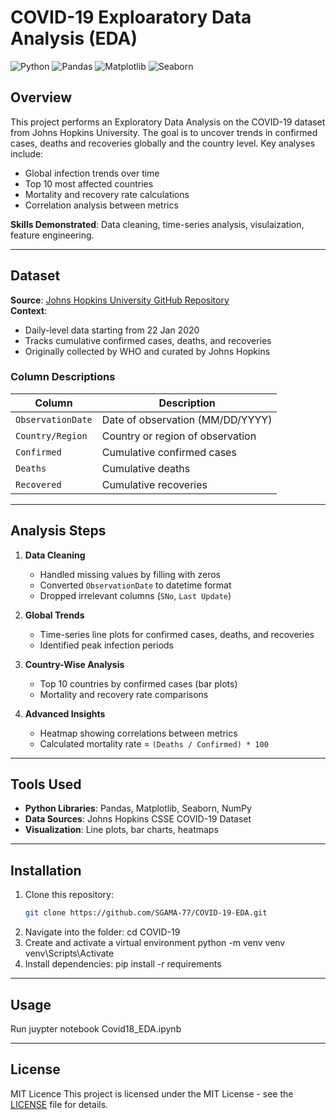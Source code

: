 # COVID-19 Exploaratory Data Analysis (EDA)

![Python](https://img.shields.io/badge/Python-3.8%2B-blue)
![Pandas](https://img.shields.io/badge/Pandas-1.2.0-%23015055)
![Matplotlib](https://img.shields.io/badge/Matplotlib-3.3.4-%23ffffff?logo=matplotlib)
![Seaborn](https://img.shields.io/badge/Seaborn-0.11.1-%230C7BDC)

## Overview
This project performs an Exploratory Data Analysis on the COVID-19 dataset from Johns Hopkins University.
The goal is to uncover trends in confirmed cases, deaths and recoveries globally and the country level.
Key analyses include:
- Global infection trends over time
- Top 10 most affected countries
- Mortality and recovery rate calculations
- Correlation analysis between metrics

**Skills Demonstrated**: Data cleaning, time-series analysis, visulaization, feature engineering.

---

## Dataset
**Source**: [Johns Hopkins University GitHub Repository](https://github.com/CSSEGISandData/COVID-19)  
**Context**:  
- Daily-level data starting from 22 Jan 2020
- Tracks cumulative confirmed cases, deaths, and recoveries
- Originally collected by WHO and curated by Johns Hopkins

### Column Descriptions
| Column | Description |
|--------|-------------|
| `ObservationDate` | Date of observation (MM/DD/YYYY) |
| `Country/Region` | Country or region of observation |
| `Confirmed` | Cumulative confirmed cases |
| `Deaths` | Cumulative deaths |
| `Recovered` | Cumulative recoveries |

---

## Analysis Steps
1. **Data Cleaning**  
   - Handled missing values by filling with zeros
   - Converted `ObservationDate` to datetime format
   - Dropped irrelevant columns (`SNo`, `Last Update`)

2. **Global Trends**  
   - Time-series line plots for confirmed cases, deaths, and recoveries
   - Identified peak infection periods

3. **Country-Wise Analysis**  
   - Top 10 countries by confirmed cases (bar plots)
   - Mortality and recovery rate comparisons

4. **Advanced Insights**  
   - Heatmap showing correlations between metrics
   - Calculated mortality rate = `(Deaths / Confirmed) * 100`

---

## Tools Used
- **Python Libraries**: Pandas, Matplotlib, Seaborn, NumPy
- **Data Sources**: Johns Hopkins CSSE COVID-19 Dataset
- **Visualization**: Line plots, bar charts, heatmaps

---

## Installation
1. Clone this repository:
   ```bash
   git clone https://github.com/SGAMA-77/COVID-19-EDA.git
2. Navigate into the folder:
cd COVID-19
3. Create and activate a virtual environment
python -m venv venv venv\Scripts\Activate
4. Install dependencies:
pip install -r requirements

---

## Usage 
Run juypter notebook Covid18_EDA.ipynb

---

## License
MIT Licence
This project is licensed under the MIT License - see the [LICENSE](LICENSE) file for details.
   